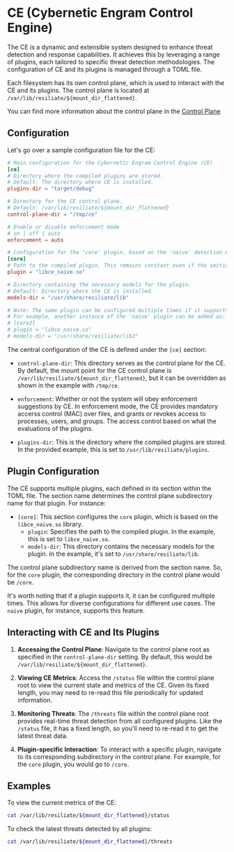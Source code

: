 # CE (Cybernetic Engram Control Engine)

The CE is a dynamic and extensible system designed to enhance threat detection
and response capabilities. It achieves this by leveraging a range of plugins,
each tailored to specific threat detection methodologies. The configuration of
CE and its plugins is managed through a TOML file.

Each filesystem has its own control plane, which is used to interact with the
CE and its plugins. The control plane is located at `/var/lib/resiliate/${mount_dir_flattened}`.

You can find more information about the control plane in the [Control Plane](control-plane/)

## Configuration

Let's go over a sample configuration file for the CE:

```toml
# Main configuration for the Cybernetic Engram Control Engine (CE)
[ce]
# Directory where the compiled plugins are stored.
# Default: The directory where CE is installed.
plugins-dir = "target/debug"

# Directory for the CE control plane.
# Default: /var/lib/resiliate/${mount_dir_flattened}
control-plane-dir = "/tmp/ce"

# Enable or disable enforcement mode
# on | off | auto
enforcement = auto

# Configuration for the 'core' plugin, based on the 'naive' detection methodology.
[core]
# Path to the compiled plugin. This remains constant even if the section name changes.
plugin = "libce_naive.so"

# Directory containing the necessary models for the plugin.
# Default: Directory where the CE is installed.
models-dir = "/usr/share/resiliate/lib"

# Note: The same plugin can be configured multiple times if it supports multiple instances.
# For example, another instance of the 'naive' plugin can be added as:
# [core2]
# plugin = "libce_naive.so"
# models-dir = "/usr/share/resiliate/lib2"
```

The central configuration of the CE is defined under the `[ce]` section:

- `control-plane-dir`: This directory serves as the control plane for the CE.
  By default, the mount point for the CE control plane is
  `/var/lib/resiliate/${mount_dir_flattened}`, but it can be overridden as shown
  in the example with `/tmp/ce`.

- `enforcement`: Whether or not the system will obey enforcement suggestions by
  CE. In enforcement mode, the CE provides mandatory accerss control (MAC) 
  over files, and grants or revokes access to processes, users, and groups.
  The access control based on what the evaluations of the plugins.

- `plugins-dir`: This is the directory where the compiled plugins are stored.
  In the provided example, this is set to `/usr/lib/resiliate/plugins`.
  

## Plugin Configuration

The CE supports multiple plugins, each defined in its section within the TOML file.
The section name determines the control plane subdirectory name for that plugin.
For instance:

- `[core]`: This section configures the `core` plugin, which is based on the
  `libce_naive.so` library.
  - `plugin`: Specifies the path to the compiled plugin. In the example,
    this is set to `libce_naive.so`.
  - `models-dir`: This directory contains the necessary models for the plugin.
    In the example, it's set to `/usr/share/resiliate/lib`.

The control plane subdirectory name is derived from the section name. So, for the
`core` plugin, the corresponding directory in the control plane would be `/core`.

It's worth noting that if a plugin supports it, it can be configured multiple times.
This allows for diverse configurations for different use cases. The `naive`
plugin, for instance, supports this feature.

## Interacting with CE and Its Plugins

1. **Accessing the Control Plane**: Navigate to the control plane root as specified
   in the `control-plane-dir` setting. By default, this would be `/var/lib/resiliate/${mount_dir_flattened}`.

2. **Viewing CE Metrics**: Access the `/status` file within the control plane root
   to view the current state and metrics of the CE. Given its fixed length, you may
   need to re-read this file periodically for updated information.

3. **Monitoring Threats**: The `/threats` file within the control plane root
   provides real-time threat detection from all configured plugins. Like the
   `/status` file, it has a fixed length, so you'll need to re-read it to get
   the latest threat data.

4. **Plugin-specific Interaction**: To interact with a specific plugin, navigate
   to its corresponding subdirectory in the control plane.
   For example, for the `core` plugin, you would go to `/core`.

## Examples

To view the current metrics of the CE:

```bash
cat /var/lib/resiliate/${mount_dir_flattened}/status
```

To check the latest threats detected by all plugins:

```bash
cat /var/lib/resiliate/${mount_dir_flattened}/threats
```

